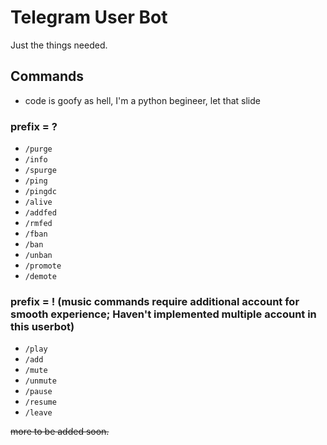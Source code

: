 # Telegram User Bot

Just the things needed.


## Commands
- code is goofy as hell, I'm a python begineer, let that slide
### prefix = ?
- `/purge`
- `/info`
- `/spurge`
- `/ping`
- `/pingdc`
- `/alive`
- `/addfed`
- `/rmfed`
- `/fban`
- `/ban`
- `/unban`
- `/promote`
- `/demote`
### prefix = ! (music commands require additional account for smooth experience; Haven't implemented multiple account in this userbot)
- `/play`
- `/add`
- `/mute`
- `/unmute`
- `/pause`
- `/resume`
- `/leave`

~~more to be added soon.~~